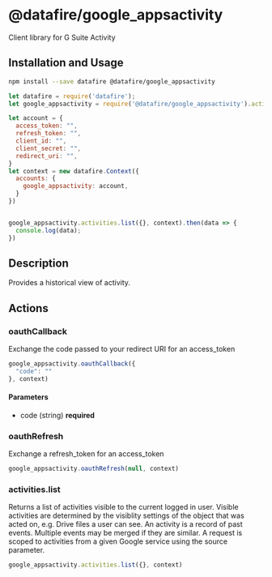 # @datafire/google_appsactivity

Client library for G Suite Activity

## Installation and Usage
```bash
npm install --save datafire @datafire/google_appsactivity
```

```js
let datafire = require('datafire');
let google_appsactivity = require('@datafire/google_appsactivity').actions;

let account = {
  access_token: "",
  refresh_token: "",
  client_id: "",
  client_secret: "",
  redirect_uri: "",
}
let context = new datafire.Context({
  accounts: {
    google_appsactivity: account,
  }
})


google_appsactivity.activities.list({}, context).then(data => {
  console.log(data);
})
```

## Description
Provides a historical view of activity.

## Actions
### oauthCallback
Exchange the code passed to your redirect URI for an access_token


```js
google_appsactivity.oauthCallback({
  "code": ""
}, context)
```

#### Parameters
* code (string) **required**

### oauthRefresh
Exchange a refresh_token for an access_token


```js
google_appsactivity.oauthRefresh(null, context)
```


### activities.list
Returns a list of activities visible to the current logged in user. Visible activities are determined by the visiblity settings of the object that was acted on, e.g. Drive files a user can see. An activity is a record of past events. Multiple events may be merged if they are similar. A request is scoped to activities from a given Google service using the source parameter.


```js
google_appsactivity.activities.list({}, context)
```


